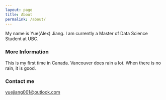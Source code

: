```yaml
---
layout: page
title: About
permalink: /about/
---
```


My name is Yue(Alex) Jiang. I am currently a Master of Data Science Student at UBC. 

### More Information

This is my first time in Canada. Vancouver does rain a lot. When there is no rain, it is good.

### Contact me

[yuejiang001@outlook.com](mailto:uejiang001@outlook.com)